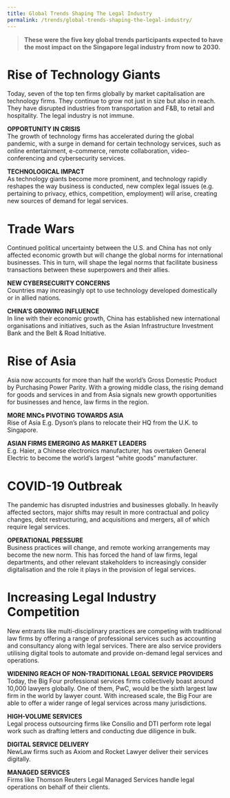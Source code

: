 ```yaml
---
title: Global Trends Shaping The Legal Industry
permalink: /trends/global-trends-shaping-the-legal-industry/
---
```

> **These were the five key global trends participants expected to have the most impact on the Singapore legal industry from now to 2030.**

# Rise of Technology Giants
Today, seven of the top ten firms globally by market capitalisation are technology firms. They continue to grow not just in size but also in reach. They have disrupted industries from transportation and F&B, to retail and hospitality. The legal industry is not immune.

**OPPORTUNITY IN CRISIS** <br>
The growth of technology firms has accelerated during the global pandemic, with a surge in demand for certain technology services, such as online entertainment, e-commerce, remote collaboration, video-conferencing and cybersecurity services. 
<br>

**TECHNOLOGICAL IMPACT** <br>
As technology giants become more prominent, and technology rapidly reshapes the way business is conducted, new complex legal issues (e.g. pertaining to privacy, ethics, competition, employment) will arise, creating new sources of demand for legal services.
<br>

# Trade Wars

Continued political uncertainty between the U.S. and China has not only affected economic growth but will change the global norms for international businesses. This in turn, will shape the legal norms that facilitate business transactions between these superpowers and their allies.

**NEW CYBERSECURITY CONCERNS** <br>
Countries may increasingly opt to use technology developed domestically or in allied nations.
<br>

**CHINA’S GROWING INFLUENCE** <br>
In line with their economic growth, China has established new international organisations and initiatives, such as the Asian Infrastructure Investment Bank and the Belt & Road Initiative.
<br>

# Rise of Asia
Asia now accounts for more than half the world’s Gross Domestic Product by Purchasing Power Parity. With a growing middle class, the rising demand for goods and services in and from Asia signals new growth opportunities for businesses and hence, law firms in the region.

**MORE MNCs PIVOTING TOWARDS ASIA** <br>
Rise of Asia E.g. Dyson’s plans to relocate their HQ from the U.K. to Singapore.
<br>

**ASIAN FIRMS EMERGING AS MARKET LEADERS** <br>
E.g. Haier, a Chinese electronics manufacturer, has overtaken General Electric to become the world’s largest “white goods” manufacturer.
<br>

# COVID-19 Outbreak

The pandemic has disrupted industries and businesses globally. In heavily affected sectors, major shifts may result in more contractual and policy changes, debt restructuring, and acquisitions and mergers, all of which require legal services.

**OPERATIONAL PRESSURE** <br>
Business practices will change, and remote working arrangements may become the new norm. This has forced the hand of law firms, legal departments, and other relevant stakeholders to increasingly consider digitalisation and the role it plays in the provision of legal services.
<br>

# Increasing Legal Industry Competition

New entrants like multi-disciplinary practices are competing with traditional law firms by offering a range of professional services such as accounting and consultancy along with legal services. There are also service providers utilising digital tools to automate and provide on-demand legal services and operations.

**WIDENING REACH OF NON-TRADITIONAL LEGAL SERVICE PROVIDERS** <br>
Today, the Big Four professional services firms collectively boast around 10,000 lawyers globally. One of them, PwC, would be the sixth largest law firm in the world by lawyer count. With increased scale, the Big Four are able to offer a wider range of legal services across many jurisdictions.
<br>

**HIGH-VOLUME SERVICES** <br>
Legal process outsourcing firms like Consilio and DTI perform rote legal work such as drafting letters and conducting due diligence in bulk.
<br>

**DIGITAL SERVICE DELIVERY** <br>
NewLaw firms such as Axiom and Rocket Lawyer deliver their services digitally.
<br>

**MANAGED SERVICES** <br>
Firms like Thomson Reuters Legal Managed Services handle legal operations on behalf of their clients.






